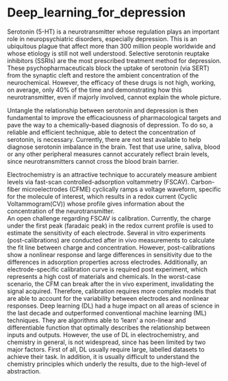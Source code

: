 # Deep_learning_for_depression
Serotonin (5-HT) is a neurotransmitter whose regulation plays an important role in neuropsychiatric disorders, especially depression. This is an ubiquitous plague that affect more than 300 million people worldwide and whose etiology is still not well understood. Selective serotonin reuptake inhibitors (SSRIs) are the most prescribed treatment method for depression. These psychopharmaceuticals block the uptake of serotonin (via SERT) from the synaptic cleft and restore the ambient concentration of the neurochemical. However, the efficacy of these drugs is not high, working, on average, only 40% of the time and demonstrating how this neurotransmitter, even if majorly involved, cannot explain the whole picture.

Untangle the relationship between serotonin and depression is then fundamental to improve the efficaciousness of pharmacological targets and pave the way to a chemically-based diagnosis of depression. To do so, a reliable and efficient technique, able to detect the concentration of serotonin, is necessary. Currently, there are not test available to help diagnose serotonin imbalance in the brain. Test that use urine, saliva, blood or any other peripheral measures cannot accurately reflect brain levels, since neurotransmitters cannot cross the blood brain barrier.

Electrochemistry is an attractive technique to accurately measure ambient levels via fast-scan controlled-adsorption voltammetry (FSCAV). Carbon-fiber microelectrodes (CFME) cyclically ramps a voltage waveform, specific for the molecule of interest, which results in a redox current (Cyclic Voltammogram(CV)) whose profile gives information about the concentration of the neurotransmitter.  
An open challenge regarding FSCAV is calibration. Currently, the charge under the first peak (faradaic peak) in the redox current profile is used to estimate the sensitivity of each electrode. Several in vitro experiments (post-calibrations) are conducted after in vivo measurements to calculate the fit line between charge and concentration. However, post-calibrations show a nonlinear response and large differences in sensitivity due to the differences in adsorption properties across electrodes. Additionally, an electrode-specific calibration curve is required post experiment, which represents a high cost of materials and chemicals. In the worst-case scenario, the CFM can break after the in vivo experiment, invalidating the signal acquired. Therefore, calibration requires more complex  models that are able to account for the variability between electrodes and nonlinear responses.
Deep learning (DL) had a huge impact on all areas of science in the last decade and outperformed conventional machine learning (ML) techniques. They are algorithms able to ‘learn’ a non-linear and differentiable function that optimally describes the relationship between inputs and outputs. However, the use of DL in electrochemistry, and chemistry in general, is not widespread, since has been limited by two major factors. First of all, DL usually require large, labelled datasets to achieve their task. In addition, it is usually difficult to understand the chemistry principles which underly the results, due to the high-level of abstraction. 
